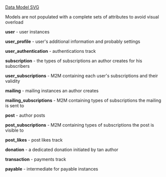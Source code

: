 [Data Model SVG](https://mermaid.ink/svg/pako:eNqtVl2PojAU_SuE55k_wBvjuLtkXTWiD5uYkApXbQItacvsmpH_vi3fLRXHjX0wlXvae-45t4VPN6YJuJ4L7B2jE0PZnjhy7ML5xrleX1-v12oerTerb8Fi7jkFBxbhxIR91jB_t_0xX26Dmb8NVksb-rOeq4GJcNqYGgdKU0DEwTxChThTZg_FAn8gAYOFXDBMTg5kCKejpzni_A9lDbzsqbQ1mZQkZxENeSUym8PghOWOSGBKIvVklOiIGRcRQdk4lKJbkfxMCUSkyA7Axgx1Oae0a4izEXGBM3BOQIApzSL1lwuU5SMmSvJIdYNVdbl3r2A9Wfu__TcpX-N_uHsLZ5tgXRufows6pNDRacF3ShCXHDQZxn2m5xk3WClhtGnHITY0wMOYU9Kbi3hx4DHDeWW8WU5zRHRO1hVaujsq1N0fmY9NTQfm6b0l4K9wEuhI9BHZaMBw7OTyB8b9ppX-cLuph9batV78QClWfZimRj_98oNFsPze-tz8Ne1QZ1xWbNd1eqmVW5v1cUsqlWNKBBBhqTNmcOvEdRgul5qAUuP1mCWmOJOuVMI37bwKt614am4ql1MuJhW3LbImHZ5ktcgzlTVOVo0Z3SYtX9qkXgQ_5ybPLpUB0vq22ul5x_Er7o_7puy5POa3Vu89s7sUlQ5TW3dVWNjfPPkal-5QD_1-Xy2bz4Jpz3ucKXEbeeoF-j_3p7zECogEYicQExVvN_4y9GeWV5Xx8tSAJs1B8KmutcWgjBbDK8wm1eCy6IFquC-u3EVePIn8iqzY7V1xBimn68lpAkdUpGLv7kkpoUWuWM4TLChzvSNKOby40i0aXkjseoIV0IKa79EGVf4DK4E9-A)

Models are not populated with a complete sets of attributes to avoid visual overload

**user** - user instances

**user_profile** - user's additional information and probably settings

**user_authentication** - authentications track

**subscription** - the types of subscriptions an author creates for his subscribers

**user_subscriptions** - M2M containing each user's subscriptions and their validity

**mailing** - mailing instances an author creates

**mailing_subscriptions** - M2M containing types of subscriptions the mailing is sent to

**post** - author posts

**post_subscriptions** - M2M containing types of subscriptions the post is visible to

**post_likes** - post likes track

**donation** - a dedicated donation initiated by tan author

**transaction** - payments track

**payable** - intermediate for payable instances

